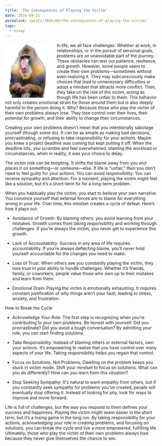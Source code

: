 ```yaml
---
title: 'The Consequences of Playing the Victim'
date: 2024-09-21
permalink: /posts/2024/09/the-consequences-of-playing-the-victim/
tags:
  - essay
---
```


<img width="140" alt="playing victim" src="/images/posts/the-consequences-of-playing-the-victim.png" style="float: left; margin-right: 30px;" /> In life, we all face challenges. Whether at work, in relationships, or in the pursuit of personal goals, problems are an unavoidable part of the journey. These obstacles can test our patience, resilience, and growth. However, some people seem to create their own problems—sometimes without even realizing it. They may subconsciously make choices that lead to unnecessary difficulties or adopt a mindset that attracts more conflict. Then, they take on the role of the victim, acting as though life has been unfair to them. This behavior not only creates emotional strain for those around them but is also deeply harmful to the person doing it. Why? Because those who play the victim of their own problems always lose. They lose control over their lives, their potential for growth, and their ability to change their circumstances.

Creating your own problems doesn't mean that you intentionally sabotage yourself (though some do). It can be as simple as making bad decisions, procrastinating, or refusing to take responsibility for your actions. Maybe you knew a project deadline was coming but kept putting it off. When the deadline hits, you scramble and feel overwhelmed, blaming the workload or circumstances, when in reality, it was your choice to delay.

The victim role can be tempting. It shifts the blame away from you and places it on something—or someone—else. If life is "unfair," then you don’t need to feel guilty for your actions. You can avoid responsibility. You can receive sympathy and attention. For a moment, playing the victim might feel like a solution, but it’s a short-term fix for a long-term problem.

When you habitually play the victim, you start to believe your own narrative. You convince yourself that external forces are to blame for everything wrong in your life. Over time, this mindset creates a cycle of defeat. Here’s how it plays out:

* Avoidance of Growth: By blaming others, you avoid learning from your mistakes. Growth comes from taking responsibility and working through challenges. If you're always the victim, you never get to experience this growth.

* Lack of Accountability: Success in any area of life requires accountability. If you’re always deflecting blame, you’ll never hold yourself accountable for the changes you need to make.

* Loss of Trust: When others see you constantly playing the victim, they lose trust in your ability to handle challenges. Whether it’s friends, family, or coworkers, people value those who own up to their mistakes and learn from them.

* Emotional Drain: Playing the victim is emotionally exhausting. It requires constant justification of why things aren’t your fault, leading to stress, anxiety, and frustration.

How to Break the Cycle

* Acknowledge Your Role: The first step is recognizing when you’re contributing to your own problems. Be honest with yourself. Did you procrastinate? Did you avoid a tough conversation? By admitting your role, you can start finding solutions.

* Take Responsibility: Instead of blaming others or external factors, own your actions. It’s empowering to realize that you have control over many aspects of your life. Taking responsibility helps you regain that control.

* Focus on Solutions, Not Problems: Dwelling on the problem keeps you stuck in victim mode. Shift your mindset to focus on solutions. What can you do differently? How can you learn from this situation?

* Stop Seeking Sympathy: It's natural to want empathy from others, but if you constantly seek sympathy for problems you’ve created, people will eventually stop offering it. Instead of looking for pity, look for ways to improve and move forward.

Life is full of challenges, but the way you respond to them defines your success and happiness. Playing the victim might seem easier in the short term, but it’s a losing game in the long run. By taking responsibility for your actions, acknowledging your role in creating problems, and focusing on solutions, you can break the cycle and live a more empowered, fulfilling life. Ultimately, those who play the victim of their own problems always lose because they never give themselves the chance to win.
